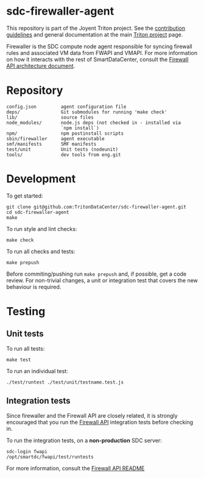 <!--
    This Source Code Form is subject to the terms of the Mozilla Public
    License, v. 2.0. If a copy of the MPL was not distributed with this
    file, You can obtain one at http://mozilla.org/MPL/2.0/.
-->

<!--
    Copyright 2019 Joyent, Inc.
    Copyright 2022 MNX Cloud, Inc.
-->

# sdc-firewaller-agent

This repository is part of the Joyent Triton project. See the [contribution
guidelines](https://github.com/TritonDataCenter/triton/blob/master/CONTRIBUTING.md)
and general documentation at the main
[Triton project](https://github.com/TritonDataCenter/triton) page.

Firewaller is the SDC compute node agent responsible for syncing firewall
rules and associated VM data from FWAPI and VMAPI. For more information on
how it interacts with the rest of SmartDataCenter, consult the
[Firewall API architecture document](https://github.com/TritonDataCenter/sdc-fwapi/blob/master/docs/architecture.md).


# Repository

    config.json         agent configuration file
    deps/               Git submodules for running 'make check'
    lib/                source files
    node_modules/       node.js deps (not checked in - installed via
                        `npm install`)
    npm/                npm postinstall scripts
    sbin/firewaller     agent executable
    smf/manifests       SMF manifests
    test/unit           Unit tests (nodeunit)
    tools/              dev tools from eng.git


# Development

To get started:

    git clone git@github.com:TritonDataCenter/sdc-firewaller-agent.git
    cd sdc-firewaller-agent
    make

To run style and lint checks:

    make check

To run all checks and tests:

    make prepush

Before commiting/pushing run `make prepush` and, if possible, get a code
review. For non-trivial changes, a unit or integration test that covers the
new behaviour is required.


# Testing

## Unit tests

To run all tests:

    make test

To run an individual test:

    ./test/runtest ./test/unit/testname.test.js

## Integration tests

Since firewaller and the Firewall API are closely related, it is strongly
encouraged that you run the [Firewall API](https://github.com/TritonDataCenter/sdc-fwapi)
integration tests before checking in.

To run the integration tests, on a **non-production** SDC server:

    sdc-login fwapi
    /opt/smartdc/fwapi/test/runtests

For more information, consult the [Firewall API README](https://github.com/TritonDataCenter/sdc-fwapi/blob/master/README.md)
